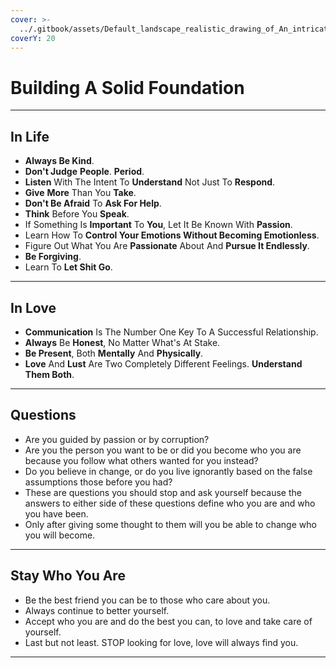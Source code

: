 ```yaml
---
cover: >-
  ../.gitbook/assets/Default_landscape_realistic_drawing_of_An_intricate_and_highly_1_b3e84d60-6d2c-4ec0-8940-67b668c45a04_1.jpg
coverY: 20
---
```


# Building A Solid Foundation

***

## In Life

* **Always Be Kind**.
* **Don't Judge** **People**. **Period**.
* **Listen** With The Intent To **Understand** Not Just To **Respond**.
* **Give** **More** Than You **Take**.
* **Don't Be Afraid** To **Ask For Help**.
* **Think** Before You **Speak**.
* If Something Is **Important** To **You**, Let It Be Known With **Passion**.
* Learn How To **Control Your Emotions Without Becoming Emotionless**.
* Figure Out What You Are **Passionate** About And **Pursue It Endlessly**.
* **Be Forgiving**.
* Learn To **Let Shit Go**.

***

## In Love

* **Communication** Is The Number One Key To A Successful Relationship.
* **Always** Be **Honest**, No Matter What's At Stake.
* **Be Present**, Both **Mentally** And **Physically**.
* **Love** And **Lust** Are Two Completely Different Feelings. **Understand Them Both**.

***

## Questions

* Are you guided by passion or by corruption?
* Are you the person you want to be or did you become who you are because you follow what others wanted for you instead?
* Do you believe in change, or do you live ignorantly based on the false assumptions those before you had?
* These are questions you should stop and ask yourself because the answers to either side of these questions define who you are and who you have been.
* Only after giving some thought to them will you be able to change who you will become.

***

## Stay Who You Are

* Be the best friend you can be to those who care about you.
* Always continue to better yourself.
* Accept who you are and do the best you can, to love and take care of yourself.
* Last but not least. STOP looking for love, love will always find you.

***
